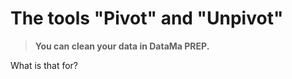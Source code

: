 # The tools "Pivot" and "Unpivot"


  > **You can clean your data in DataMa PREP.**


What is that for? 
